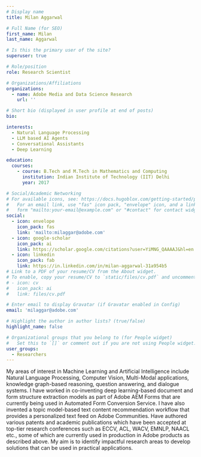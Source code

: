 ```yaml
---
# Display name
title: Milan Aggarwal

# Full Name (for SEO)
first_name: Milan
last_name: Aggarwal

# Is this the primary user of the site?
superuser: true

# Role/position
role: Research Scientist

# Organizations/Affiliations
organizations:
  - name: Adobe Media and Data Science Research
    url: ''

# Short bio (displayed in user profile at end of posts)
bio:

interests:
  - Natural Language Processing
  - LLM based AI Agents
  - Conversational Assistants
  - Deep Learning

education:
  courses:
    - course: B.Tech and M.Tech in Mathematics and Computing
      institution: Indian Institute of Technology (IIT) Delhi
      year: 2017

# Social/Academic Networking
# For available icons, see: https://docs.hugoblox.com/getting-started/page-builder/#icons
#   For an email link, use "fas" icon pack, "envelope" icon, and a link in the
#   form "mailto:your-email@example.com" or "#contact" for contact widget.
social:
  - icon: envelope
    icon_pack: fas
    link: 'mailto:milaggar@adobe.com'
  - icon: google-scholar
    icon_pack: ai
    link: https://scholar.google.com/citations?user=YiMNG_QAAAAJ&hl=en
  - icon: linkedin
    icon_pack: fab
    link: https://in.linkedin.com/in/milan-aggarwal-31a954b5
# Link to a PDF of your resume/CV from the About widget.
# To enable, copy your resume/CV to `static/files/cv.pdf` and uncomment the lines below.
# - icon: cv
#   icon_pack: ai
#   link: files/cv.pdf

# Enter email to display Gravatar (if Gravatar enabled in Config)
email: 'milaggar@adobe.com'

# Highlight the author in author lists? (true/false)
highlight_name: false

# Organizational groups that you belong to (for People widget)
#   Set this to `[]` or comment out if you are not using People widget.
user_groups:
  - Researchers
---
```


My areas of interest in Machine Learning and Artificial Intelligence include Natural Language Processing, Computer Vision, Multi-Modal applications, knowledge graph-based reasoning, question answering, and dialogue systems. I have worked in co-inventing deep learning-based document and form structure extraction models as part of Adobe AEM Forms that are currently being used in Automated Form Conversion Service. I have also invented a topic model-based text content recommendation workflow that provides a personalized text feed on Adobe Communities. Have authored various patents and academic publications which have been accepted at top-tier research conferences such as ECCV, ACL, WACV, EMNLP, NAACL etc., some of which are currently used in production in Adobe products as described above. My aim is to identify impactful research areas to develop solutions that can be used in practical applications.